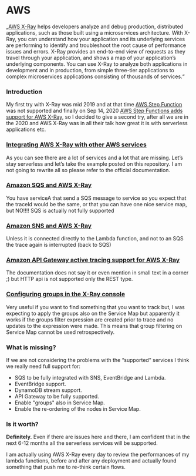 # AWS #

„[AWS X-Ray]( https://aws.amazon.com/xray/) helps developers analyze and debug production, distributed applications, such as those built using a microservices architecture. With X-Ray, you can understand how your application and its underlying services are performing to identify and troubleshoot the root cause of performance issues and errors. X-Ray provides an end-to-end view of requests as they travel through your application, and shows a map of your application’s underlying components. You can use X-Ray to analyze both applications in development and in production, from simple three-tier applications to complex microservices applications consisting of thousands of services.“

### Introduction ###

My first try with X-Ray was mid 2019 and at that time [AWS Step Function]( https://aws.amazon.com/step-functions/) was not  supported and finally on Sep 14, 2020 [AWS Step Functions adds support for AWS X-Ray](https://aws.amazon.com/about-aws/whats-new/2020/09/aws-step-functions-adds-support-for-aws-x-ray/), so I decided to give a second try, after all we are in the 2020 and AWS X-Ray was in all their talk how great it is with serverless applications etc.

### [Integrating AWS X-Ray with other AWS services](https://docs.aws.amazon.com/xray/latest/devguide/xray-services.html) ###

As you can see there are a lot of services and a lot that are missing. Let’s stay serverless and let’s take the example posted on this repository.
I am not going to rewrite all so please refer to the official documentation.


### [Amazon SQS and AWS X-Ray](https://docs.aws.amazon.com/xray/latest/devguide/xray-services-sqs.html) ###

You have serviceA that send a SQS message to service so you expect that the traceId would be the same, or that you can have one nice service map, but NO!!!! SQS is actually not fully supported

### [Amazon SNS and AWS X-Ray](https://docs.aws.amazon.com/xray/latest/devguide/xray-services-sns.html) ###

Unless it is connected directly to the Lambda function, and not to an SQS the trace again is interrupted (back to SQS)

### [Amazon API Gateway active tracing support for AWS X-Ray](https://docs.aws.amazon.com/xray/latest/devguide/xray-services-apigateway.html) ###

The documentation does not say it or even mention in small text in a corner ;) but HTTP api is not supported only the REST type.

### [Configuring groups in the X-Ray console](https://docs.aws.amazon.com/xray/latest/devguide/xray-console-groups.html?icmpid=docs_xray_console) ###

Very useful if you want to find something that you want to track but, I was expecting to apply the groups also on the Service Map but apparently it works if the groups filter expression are created prior to trace and no updates to the expression were made.
This means that group filtering on Service Map cannot be used retrospectively.

### What is missing? ###

If we are not considering the problems with the “supported” services I think we really need full support for:

* SQS to be fully integrated with SNS, EventBridge and Lambda.
* EventBridge support.
* DynamoDB stream support.
* API Gateway to be fully supported.
* Enable "groups" also in Service Map.
* Enable the re-ordering of the nodes in Service Map.

### Is it worth? ###

**Definitely.**
Even if there are issues here and there, I am confident that in the next 6-12 months all the serverless services will be supported.

I am actually using AWS X-Ray every day to review the performances of my lambda functions, before and after any deployment and actually found something that push me to re-think certain flows.
